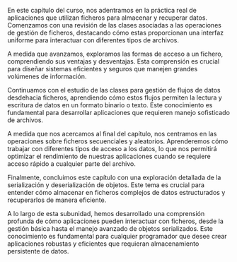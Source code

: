 En este capítulo del curso, nos adentramos en la práctica real de aplicaciones que utilizan ficheros para almacenar y recuperar datos. Comenzamos con una revisión de las clases asociadas a las operaciones de gestión de ficheros, destacando cómo estas proporcionan una interfaz uniforme para interactuar con diferentes tipos de archivos.

A medida que avanzamos, exploramos las formas de acceso a un fichero, comprendiendo sus ventajas y desventajas. Esta comprensión es crucial para diseñar sistemas eficientes y seguros que manejen grandes volúmenes de información.

Continuamos con el estudio de las clases para gestión de flujos de datos desdehacia ficheros, aprendiendo cómo estos flujos permiten la lectura y escritura de datos en un formato binario o texto. Este conocimiento es fundamental para desarrollar aplicaciones que requieren manejo sofisticado de archivos.

A medida que nos acercamos al final del capítulo, nos centramos en las operaciones sobre ficheros secuenciales y aleatorios. Aprenderemos cómo trabajar con diferentes tipos de acceso a los datos, lo que nos permitirá optimizar el rendimiento de nuestras aplicaciones cuando se requiere acceso rápido a cualquier parte del archivo.

Finalmente, concluimos este capítulo con una exploración detallada de la serialización y deserialización de objetos. Este tema es crucial para entender cómo almacenar en ficheros complejos de datos estructurados y recuperarlos de manera eficiente.

A lo largo de esta subunidad, hemos desarrollado una comprensión profunda de cómo aplicaciones pueden interactuar con ficheros, desde la gestión básica hasta el manejo avanzado de objetos serializados. Este conocimiento es fundamental para cualquier programador que desee crear aplicaciones robustas y eficientes que requieran almacenamiento persistente de datos.

